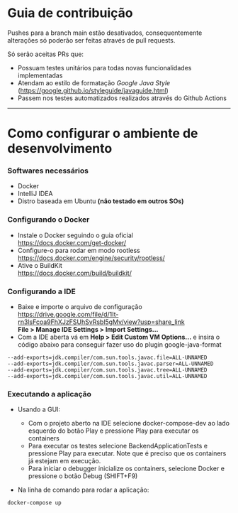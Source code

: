 # Guia de contribuição

Pushes para a branch main estão desativados, consequentemente alterações só poderão ser feitas através de pull
requests.

Só serão aceitas PRs que:

* Possuam testes unitários para todas novas funcionalidades implementadas
* Atendam ao estilo de formatação *Google Java Style* (https://google.github.io/styleguide/javaguide.html)
* Passem nos testes automatizados realizados através do Github Actions

---

# Como configurar o ambiente de desenvolvimento

### Softwares necessários

* Docker
* IntelliJ IDEA
* Distro baseada em Ubuntu **(não testado em outros SOs)**

### Configurando o Docker

* Instale o Docker seguindo o guia oficial  
  https://docs.docker.com/get-docker/
* Configure-o para rodar em modo rootless  
  https://docs.docker.com/engine/security/rootless/
* Ative o BuildKit  
  https://docs.docker.com/build/buildkit/

### Configurando a IDE

* Baixe e importe o arquivo de configuração  
  https://drive.google.com/file/d/1It-rn3lsFcoa9FhXJzFSUhSvRsbl5gMv/view?usp=share_link  
  **File > Manage IDE Settings > Import Settings...**
* Com a IDE aberta vá em **Help > Edit Custom VM Options...** e insira o código abaixo para conseguir fazer uso do
  plugin google-java-format

```
--add-exports=jdk.compiler/com.sun.tools.javac.file=ALL-UNNAMED
--add-exports=jdk.compiler/com.sun.tools.javac.parser=ALL-UNNAMED
--add-exports=jdk.compiler/com.sun.tools.javac.tree=ALL-UNNAMED
--add-exports=jdk.compiler/com.sun.tools.javac.util=ALL-UNNAMED
```

### Executando a aplicação

* Usando a GUI:
  * Com o projeto aberto na IDE selecione docker-compose-dev ao lado esquerdo do botão Play e pressione Play para
    executar os containers
  * Para executar os testes selecione BackendApplicationTests e pressione Play para executar. Note que é preciso que os
    containers já estejam em execução.
  * Para iniciar o debugger inicialize os containers, selecione Docker e pressione o botão Debug (SHIFT+F9)

* Na linha de comando para rodar a aplicação:

```
docker-compose up
```
